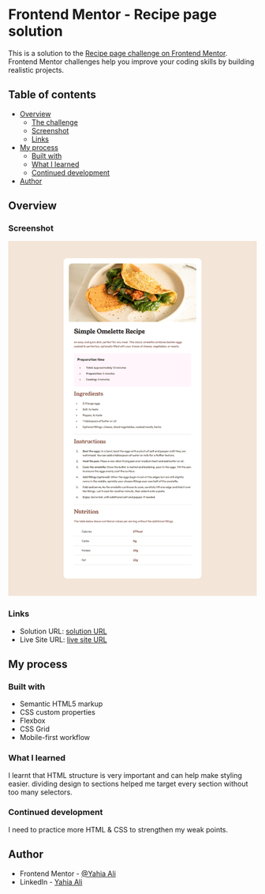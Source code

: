 # Frontend Mentor - Recipe page solution

This is a solution to the [Recipe page challenge on Frontend Mentor](https://www.frontendmentor.io/challenges/recipe-page-KiTsR8QQKm). Frontend Mentor challenges help you improve your coding skills by building realistic projects. 

## Table of contents

- [Overview](#overview)
  - [The challenge](#the-challenge)
  - [Screenshot](#screenshot)
  - [Links](#links)
- [My process](#my-process)
  - [Built with](#built-with)
  - [What I learned](#what-i-learned)
  - [Continued development](#continued-development)
- [Author](#author)


## Overview

### Screenshot

![](./screenshot.jpg)

### Links

- Solution URL: [solution URL](https://github.com/YahiaG/Recipe-page)
- Live Site URL: [live site URL](https://yahiag.github.io/Recipe-page/)

## My process

### Built with

- Semantic HTML5 markup
- CSS custom properties
- Flexbox
- CSS Grid
- Mobile-first workflow


### What I learned

I learnt that HTML structure is very important and can help make styling easier.
dividing design to sections helped me target every section without too many selectors.


### Continued development

I need to practice more HTML & CSS to strengthen my weak points.

## Author

- Frontend Mentor - [@Yahia Ali](https://www.frontendmentor.io/profile/YahiaG)
- LinkedIn - [Yahia Ali](https://www.linkedin.com/in/Yahia-Ali22)


